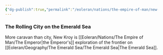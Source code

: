 ```yaml
---
{"dg-publish":true,"permalink":"/eoleran/nations/the-empire-of-man/new-kroy/"}
---
```



### The Rolling City on the Emerald Sea
More caravan than city, New Kroy is [[Eoleran/Nations/The Empire of Man/The Emperor\|the Emperor's]] exploration of the frontier on [[Eoleran/Geography/The Emerald Sea/The Emerald Sea\|The Emerald Sea]]. 